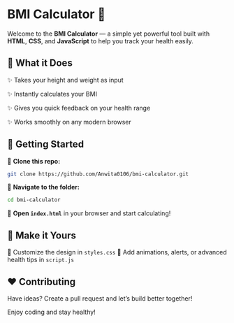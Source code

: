 # BMI Calculator 💪

Welcome to the **BMI Calculator** — a simple yet powerful tool built with **HTML**, **CSS**, and **JavaScript** to help you track your health easily.

## 🎯 What it Does

✨ Takes your height and weight as input

✨ Instantly calculates your BMI

✨ Gives you quick feedback on your health range

✨ Works smoothly on any modern browser

## 🚀 Getting Started

🔹 **Clone this repo:**

```bash
git clone https://github.com/Anwita0106/bmi-calculator.git
```

🔹 **Navigate to the folder:**

```bash
cd bmi-calculator
```

🔹 **Open `index.html`** in your browser and start calculating!

## 🎨 Make it Yours

🌟 Customize the design in `styles.css`
🌟 Add animations, alerts, or advanced health tips in `script.js`

## ❤️ Contributing

Have ideas? Create a pull request and let’s build better together!

 Enjoy coding and stay healthy!
